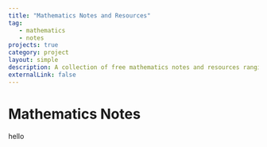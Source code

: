 ```yaml
---
title: "Mathematics Notes and Resources"
tag: 
   - mathematics
   - notes
projects: true
category: project
layout: simple
description: A collection of free mathematics notes and resources ranging from O level to undergraduate.
externalLink: false
---
```


# Mathematics Notes
hello